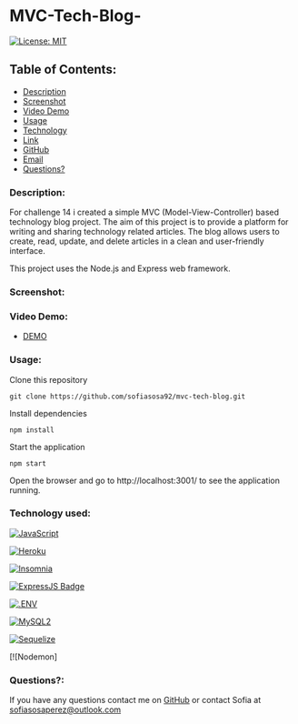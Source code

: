 # MVC-Tech-Blog-


[![License: MIT](https://img.shields.io/badge/License-MIT-yellow.svg)](https://opensource.org/licenses/MIT)

## Table of Contents:
    
* [Description](#Description)
* [Screenshot](#ScreenShot)
* [Video Demo](#Video)
* [Usage](#usageInfo)
* [Technology](#Technology)
* [Link](#link)
* [GitHub](#github)
* [Email](#email)
* [Questions?](#questions)

### Description:
For challenge 14 i created a simple MVC (Model-View-Controller) based technology blog project. The aim of this project is to provide a platform for writing and sharing technology related articles. The blog allows users to create, read, update, and delete articles in a clean and user-friendly interface.

This project uses the Node.js and Express web framework.

### Screenshot:

### Video Demo:

* [DEMO ]()

### Usage:


Clone this repository

 ```git clone https://github.com/sofiasosa92/mvc-tech-blog.git```

Install dependencies

```npm install```

Start the application

```npm start```

Open the browser and go to http://localhost:3001/ to see the application running.


### Technology used:

[![JavaScript](https://img.shields.io/badge/JavaScript-323330?style=for-the-badge&logo=javascript&logoColor=F7DF1E)](https://www.javascript.com/)

[![Heroku](https://img.shields.io/badge/-Heroku-430098?logo=heroku&logoColor=white&style=for-the-badge)](https://heroku.com/)

[![Insomnia](https://img.shields.io/badge/Insomnia-4000BF?style=for-the-badge&logo=insomnia&logoColor=ffffff)](https://insomnia.rest/) 

[![ExpressJS Badge](https://img.shields.io/badge/-Express.JS-ff781f?style=for-the-badge&labelColor=black&logo=express&logoColor=FF781F)](#)

[![.ENV](https://img.shields.io/badge/.ENV-000000?style=for-the-badge&logo=.env&logoColor=F7DF1E)](https://www.dotenv.org/)

[![MySQL2](https://img.shields.io/badge/MySQL2-4682B4?style=for-the-badge&logo=mysql&logoColor=FFFFFF)](https://www.npmjs.com/package/mysql2) 

[![Sequelize](https://img.shields.io/badge/Sequelize-52B0E7?style=for-the-badge&logo=sequelize&logoColor=4682B4)](https://www.npmjs.com/package/mysql2)

[![Nodemon]


### Questions?:
If you have any questions contact me on [GitHub](https://github.com/undefined) or contact 
Sofia  at sofiasosaperez@outlook.com  
